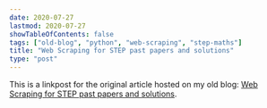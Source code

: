 ```yaml
---
date: 2020-07-27
lastmod: 2020-07-27
showTableOfContents: false
tags: ["old-blog", "python", "web-scraping", "step-maths"]
title: "Web Scraping for STEP past papers and solutions"
type: "post"
---
```


This is a linkpost for the original article hosted on my old blog: [Web Scraping for STEP past papers and solutions](https://lovkush-a.github.io/python/scraping/2020/07/27/downloadstep.html). 